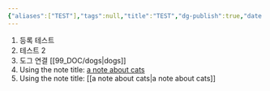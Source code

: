 ```yaml
---
{"aliases":["TEST"],"tags":null,"title":"TEST","dg-publish":true,"date created":"화요일, 9월 26일 2023, 6:06:34 오후","date modified":"화요일, 10월 3일 2023, 5:10:28 오후","permalink":"/99-doc/test/","dgPassFrontmatter":true,"noteIcon":"","created":"","updated":""}
---
```


1. 등록 테스트 
2. 테스트 2
3. 도그 연결 [[99_DOC/dogs\|dogs]]
4. Using the note title: [a note about cats](https://frabjous-lolly-3f592d.netlify.app/cats)
5. Using the note title: [[a note about cats\|a note about cats]]